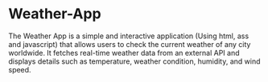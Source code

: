 # Weather-App
The Weather App is a simple and interactive application (Using html, ass and javascript) that allows users to check the current weather of any city worldwide. It fetches real-time weather data from an external API and displays details such as temperature, weather condition, humidity, and wind speed.
